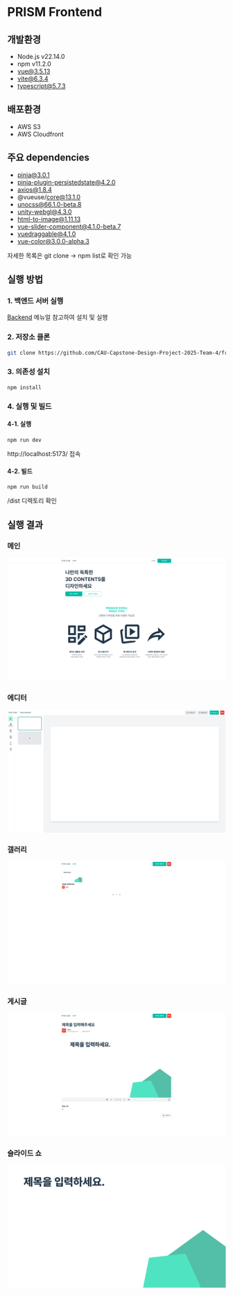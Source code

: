 # PRISM Frontend

## 개발환경
- Node.js v22.14.0
- npm v11.2.0
- vue@3.5.13
- vite@6.3.4
- typescript@5.7.3

## 배포환경
- AWS S3
- AWS Cloudfront

## 주요 dependencies
- pinia@3.0.1
- pinia-plugin-persistedstate@4.2.0
- axios@1.8.4
- @vueuse/core@13.1.0
- unocss@66.1.0-beta.8
- unity-webgl@4.3.0
- html-to-image@1.11.13
- vue-slider-component@4.1.0-beta.7
- vuedraggable@4.1.0
- vue-color@3.0.0-alpha.3

자세한 목록은 git clone -> npm list로 확인 가능

## 실행 방법
### 1. 백엔드 서버 실행
[Backend](https://github.com/CAU-Capstone-Design-Project-2025-Team-4/backend) 메뉴얼 참고하여 설치 및 실행

### 2. 저장소 클론
```bash 
git clone https://github.com/CAU-Capstone-Design-Project-2025-Team-4/frontend
```

### 3. 의존성 설치
```
npm install
```

### 4. 실행 및 빌드
#### 4-1. 실행
```
npm run dev
```
http://localhost:5173/ 접속

#### 4-2. 빌드
```
npm run build
```
/dist 디렉토리 확인


## 실행 결과
### 메인
![alt text](images/main.png)
### 에디터
![alt text](images/editor.png)
### 갤러리
![alt text](images/gallery.png)
### 게시글
![alt text](images/post.png)
### 슬라이드 쇼
![alt text](images/slideshow.png)